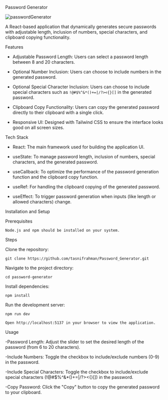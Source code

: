 Password Generator


![passwordGenerator](https://github.com/user-attachments/assets/2e937bfc-a550-405b-8d2e-aff1f608fcf2)

A React-based application that dynamically generates secure passwords with adjustable length, inclusion of numbers, special characters, and clipboard copying functionality.

Features

- Adjustable Password Length: Users can select a password length between 8 and 20 characters.
  
- Optional Number Inclusion: Users can choose to include numbers in the generated password.
  
- Optional Special Character Inclusion: Users can choose to include special characters such as `!@#$%^&*()+=|/?><{}[]` in the generated password.
  
- Clipboard Copy Functionality: Users can copy the generated password directly to their clipboard with a single click.
  
- Responsive UI: Designed with Tailwind CSS to ensure the interface looks good on all screen sizes.

Tech Stack

- React: The main framework used for building the application UI.
  
- useState: To manage password length, inclusion of numbers, special characters, and the generated password.

- useCallback: To optimize the performance of the password generation function and the clipboard copy function.

- useRef: For handling the clipboard copying of the generated password.

- useEffect: To trigger password generation when inputs (like length or allowed characters) change.


Installation and Setup

Prerequisites

    Node.js and npm should be installed on your system.

Steps

Clone the repository:

    git clone https://github.com/tasnifrahman/Password_Generator.git

Navigate to the project directory:

    cd password-generator

Install dependencies:

    npm install

Run the development server:

    npm run dev

    Open http://localhost:5137 in your browser to view the application.

Usage

-Password Length: Adjust the slider to set the desired length of the password (from 6 to 20 characters).

-Include Numbers: Toggle the checkbox to include/exclude numbers (0-9) in the password.

-Include Special Characters: Toggle the checkbox to include/exclude special characters (!@#$%^&*()+=|/?><{}[]) in the password.
    
-Copy Password: Click the "Copy" button to copy the generated password to your clipboard.
